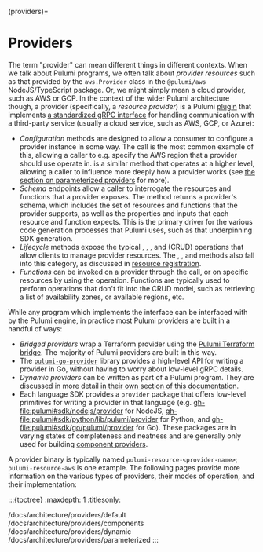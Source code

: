 (providers)=
# Providers

The term "provider" can mean different things in different contexts. When we
talk about Pulumi programs, we often talk about *provider resources* such as
that provided by the `aws.Provider` class in the `@pulumi/aws` NodeJS/TypeScript
package. Or, we might simply mean a cloud provider, such as AWS or GCP. In the
context of the wider Pulumi architecture though, a provider (specifically, a
*resource provider*) is a Pulumi [plugin](plugins) that implements [a
standardized gRPC interface](pulumirpc.ResourceProvider) for handling
communication with a third-party service (usually a cloud service, such as AWS,
GCP, or Azure):

* *Configuration* methods are designed to allow a consumer to configure a
  provider instance in some way. The [](pulumirpc.ResourceProvider.Configure)
  call is the most common example of this, allowing a caller to e.g. specify the
  AWS region that a provider should use operate in.
  [](pulumirpc.ResourceProvider.Parameterize) is a similar method that operates
  at a higher level, allowing a caller to influence more deeply how a provider
  works (see [the section on parameterized providers](parameterized-providers)
  for more).
* *Schema* endpoints allow a caller to interrogate the resources and functions
  that a provider exposes. The [](pulumirpc.ResourceProvider.GetSchema) method
  returns a provider's schema, which includes the set of resources and functions
  that the provider supports, as well as the properties and inputs that each
  resource and function expects. This is the primary driver for the various code
  generation processes that Pulumi uses, such as that underpinning SDK
  generation.
* *Lifecycle* methods expose the typical [](pulumirpc.ResourceProvider.Create),
  [](pulumirpc.ResourceProvider.Read), [](pulumirpc.ResourceProvider.Update),
  and [](pulumirpc.ResourceProvider.Delete) (CRUD) operations that allow clients
  to manage provider resources. The [](pulumirpc.ResourceProvider.Check),
  [](pulumirpc.ResourceProvider.Diff), and
  [](pulumirpc.ResourceProvider.Construct) methods also fall into this category,
  as discussed in [resource registration](resource-registration).
* *Functions* can be invoked on a provider through the
  [](pulumirpc.ResourceProvider.Invoke) call, or on specific resources by using
  the [](pulumirpc.ResourceProvider.Call) operation. Functions are typically
  used to perform operations that don't fit into the CRUD model, such as
  retrieving a list of availability zones, or available regions, etc.

While any program which implements the [](pulumirpc.ResourceProvider) interface
can be interfaced with by the Pulumi engine, in practice most Pulumi providers
are built in a handful of ways:

* *Bridged providers* wrap a Terraform provider using the [Pulumi Terraform
  bridge](https://github.com/pulumi/pulumi-terraform-bridge). The majority of
  Pulumi providers are built in this way.
* The [`pulumi-go-provider`](https://github.com/pulumi/pulumi-go-provider)
  library provides a high-level API for writing a provider in Go, without having
  to worry about low-level gRPC details.
* *Dynamic providers* can be written as part of a Pulumi program. They are
  discussed in more detail [in their own section of this
  documentation](dynamic-providers).
* Each language SDK provides a `provider` package that offers low-level
  primitives for writing a provider in that language (e.g.
  <gh-file:pulumi#sdk/nodejs/provider> for NodeJS,
  <gh-file:pulumi#sdk/python/lib/pulumi/provider> for Python, and
  <gh-file:pulumi#sdk/go/pulumi/provider> for Go). These packages are in varying
  states of completeness and neatness and are generally only used for building
  [component providers](component-providers).

A provider binary is typically named `pulumi-resource-<provider-name>`;
`pulumi-resource-aws` is one example. The following pages provide more
information on the various types of providers, their modes of operation, and
their implementation:

:::{toctree}
:maxdepth: 1
:titlesonly:

/docs/architecture/providers/default
/docs/architecture/providers/components
/docs/architecture/providers/dynamic
/docs/architecture/providers/parameterized
:::
